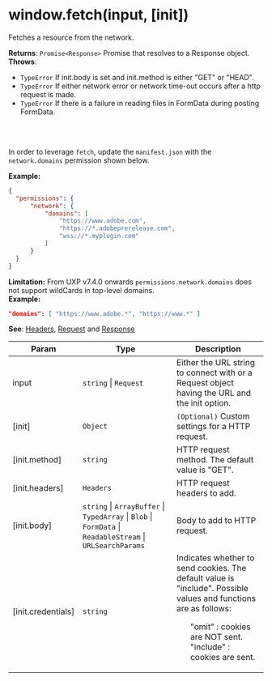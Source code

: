 
<a name="module-global-fetch" id="module-global-fetch"></a>

# window.fetch(input, [init])
Fetches a resource from the network.

**Returns**: `Promise<Response>` Promise that resolves to a Response object.  
**Throws**:

- `TypeError` If init.body is set and init.method is either "GET" or "HEAD".
- `TypeError` If either network error or network time-out occurs after a http request is made.
- `TypeError` If there is a failure in reading files in FormData during posting FormData.

<br></br>

In order to leverage `fetch`, update the `manifest.json` with the `network.domains` permission shown below.

<b>Example:</b>
```json
{
  "permissions": {
      "network": {
          "domains": [
              "https://www.adobe.com",
              "https://*.adobeprerelease.com",
              "wss://*.myplugin.com"
          ]
      }
  }
}
```
<b>Limitation:</b>
From UXP v7.4.0 onwards `permissions.network.domains` does not support wildCards in top-level domains.
<br><b>Example:</b></br>
```json
"domains": [ "https://www.adobe.*", "https://www.*" ]
```

**See**: [Headers](./Headers.md), [Request](./Request.md) and [Response](./Response.md)  

| Param | Type | Description |
| --- | --- | --- |
| input | `string` \| `Request` | Either the URL string to connect with or a Request object having the URL and the init option. |
| [init] | `Object` | `(Optional)` Custom settings for a HTTP request. |
| [init.method] | `string` | HTTP request method. The default value is "GET". |
| [init.headers] | `Headers` | HTTP request headers to add. |
| [init.body] | `string` \| `ArrayBuffer` \| `TypedArray` \| `Blob` \| `FormData` \| `ReadableStream` \| `URLSearchParams` | Body to add to HTTP request. |
| [init.credentials] | `string` | Indicates whether to send cookies. The default value is "include". Possible values and functions are as follows: <ul style="list-style: none;">  <li>"omit" : cookies are NOT sent.</li><li>"include" : cookies are sent.</li> </ul> |


